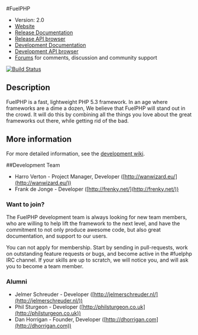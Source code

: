 #FuelPHP

* Version: 2.0
* [Website](http://fuelphp.com/)
* [Release Documentation](http://docs.fuelphp.com)
* [Release API browser](http://api.fuelphp.com)
* [Development Documentation](http://dev-docs.fuelphp.com)
* [Development API browser](http://dev-api.fuelphp.com)
* [Forums](http://fuelphp.com/forums) for comments, discussion and community support

[![Build Status](https://travis-ci.org/fuelphp/fuelphp.png?branch=develop)](https://travis-ci.org/fuelphp/fuelphp)

## Description

FuelPHP is a fast, lightweight PHP 5.3 framework. In an age where frameworks are a dime a dozen, We believe that FuelPHP will stand out in the crowd.  It will do this by combining all the things you love about the great frameworks out there, while getting rid of the bad.

## More information

For more detailed information, see the [development wiki](https://github.com/fuelphp/fuelphp/wiki).

##Development Team

* Harro Verton - Project Manager, Developer ([http://wanwizard.eu/](http://wanwizard.eu/))
* Frank de Jonge - Developer ([http://frenky.net/](http://frenky.net/))

### Want to join?

The FuelPHP development team is always looking for new team members, who are willing
to help lift the framework to the next level, and have the commitment to not only
produce awesome code, but also great documentation, and support to our users.

You can not apply for membership. Start by sending in pull-requests, work on outstanding
feature requests or bugs, and become active in the #fuelphp IRC channel. If your skills
are up to scratch, we will notice you, and will ask you to become a team member.

### Alumni

* Jelmer Schreuder - Developer ([http://jelmerschreuder.nl/](http://jelmerschreuder.nl/))
* Phil Sturgeon - Developer ([http://philsturgeon.co.uk](http://philsturgeon.co.uk))
* Dan Horrigan - Founder, Developer ([http://dhorrigan.com](http://dhorrigan.com))
